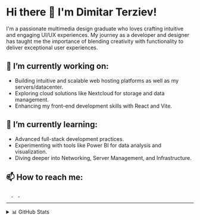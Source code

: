 # Hi there 👋 I'm Dimitar Terziev!
I'm a passionate multimedia design graduate who loves crafting intuitive and engaging UI/UX experiences. My journey as a developer and designer has taught me the importance of blending creativity with functionality to deliver exceptional user experiences.

## 🔭 I’m currently working on:
- Building intuitive and scalable web hosting platforms as well as my servers/datacenter.
- Exploring cloud solutions like Nextcloud for storage and data management.
- Enhancing my front-end development skills with React and Vite.
## 🌱 I’m currently learning:
- Advanced full-stack development practices.
- Experimenting with tools like Power BI for data analysis and visualization.
- Diving deeper into Networking, Server Management, and Infrastructure.
## 📫 How to reach me:

<p align="left">
  <a href="https://linkedin.com/in/your-linkedin" target="_blank">
   <svg xmlns="http://www.w3.org/2000/svg" width="1em" height="1em" viewBox="0 0 24 24"><path fill="white" d="M19 3a2 2 0 0 1 2 2v14a2 2 0 0 1-2 2H5a2 2 0 0 1-2-2V5a2 2 0 0 1 2-2zm-.5 15.5v-5.3a3.26 3.26 0 0 0-3.26-3.26c-.85 0-1.84.52-2.32 1.3v-1.11h-2.79v8.37h2.79v-4.93c0-.77.62-1.4 1.39-1.4a1.4 1.4 0 0 1 1.4 1.4v4.93zM6.88 8.56a1.68 1.68 0 0 0 1.68-1.68c0-.93-.75-1.69-1.68-1.69a1.69 1.69 0 0 0-1.69 1.69c0 .93.76 1.68 1.69 1.68m1.39 9.94v-8.37H5.5v8.37z"/></svg>
  </a>
  <a href="https://dimitarterziev.com" target="_blank">
    <svg xmlns="http://www.w3.org/2000/svg" width="1em" height="1em" viewBox="0 0 24 24"><path fill="white" d="M17.9 17.39c-.26-.8-1.01-1.39-1.9-1.39h-1v-3a1 1 0 0 0-1-1H8v-2h2a1 1 0 0 0 1-1V7h2a2 2 0 0 0 2-2v-.41a7.984 7.984 0 0 1 2.9 12.8M11 19.93c-3.95-.49-7-3.85-7-7.93c0-.62.08-1.22.21-1.79L9 15v1a2 2 0 0 0 2 2m1-16A10 10 0 0 0 2 12a10 10 0 0 0 10 10a10 10 0 0 0 10-10A10 10 0 0 0 12 2"/></svg>
  </a>
  <a href="https://twitter.com/your-twitter" target="_blank">
    <svg xmlns="http://www.w3.org/2000/svg" width="1em" height="1em" viewBox="0 0 16 16"><path fill="white" d="M9.294 6.928L14.357 1h-1.2L8.762 6.147L5.25 1H1.2l5.31 7.784L1.2 15h1.2l4.642-5.436L10.751 15h4.05zM7.651 8.852l-.538-.775L2.832 1.91h1.843l3.454 4.977l.538.775l4.491 6.47h-1.843z"/></svg>
  </a>
</p>

---

<details>
  <summary>📊 GitHub Stats</summary>

  ![Your GitHub stats](https://github-readme-stats.vercel.app/api?username=Plo4i&show_icons=true&theme=radical)

</details>
